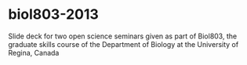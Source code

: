 biol803-2013
============

Slide deck for two open science seminars given as part of Biol803, the graduate skills course of the Department of Biology at the University of Regina, Canada
